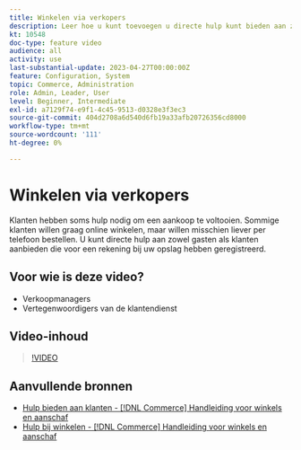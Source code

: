 ```yaml
---
title: Winkelen via verkopers
description: Leer hoe u kunt toevoegen u directe hulp kunt bieden aan zowel gasten als klanten die zich hebben geregistreerd voor een account bij uw winkel.
kt: 10548
doc-type: feature video
audience: all
activity: use
last-substantial-update: 2023-04-27T00:00:00Z
feature: Configuration, System
topic: Commerce, Administration
role: Admin, Leader, User
level: Beginner, Intermediate
exl-id: a7129f74-e9f1-4c45-9513-d0328e3f3ec3
source-git-commit: 404d2708a6d540d6fb19a33afb20726356cd8000
workflow-type: tm+mt
source-wordcount: '111'
ht-degree: 0%

---
```


# Winkelen via verkopers

Klanten hebben soms hulp nodig om een aankoop te voltooien. Sommige klanten willen graag online winkelen, maar willen misschien liever per telefoon bestellen. U kunt directe hulp aan zowel gasten als klanten aanbieden die voor een rekening bij uw opslag hebben geregistreerd.

## Voor wie is deze video?

- Verkoopmanagers
- Vertegenwoordigers van de klantendienst

## Video-inhoud

>[!VIDEO](https://video.tv.adobe.com/v/343662?quality=12&learn=on)

## Aanvullende bronnen

- [Hulp bieden aan klanten - [!DNL Commerce] Handleiding voor winkels en aanschaf](https://experienceleague.adobe.com/docs/commerce-admin/customers/customer-accounts/manage/login-as-customer.html)
- [Hulp bij winkelen - [!DNL Commerce] Handleiding voor winkels en aanschaf](https://experienceleague.adobe.com/docs/commerce-admin/stores-sales/introduction.html#shopping-assistance)
